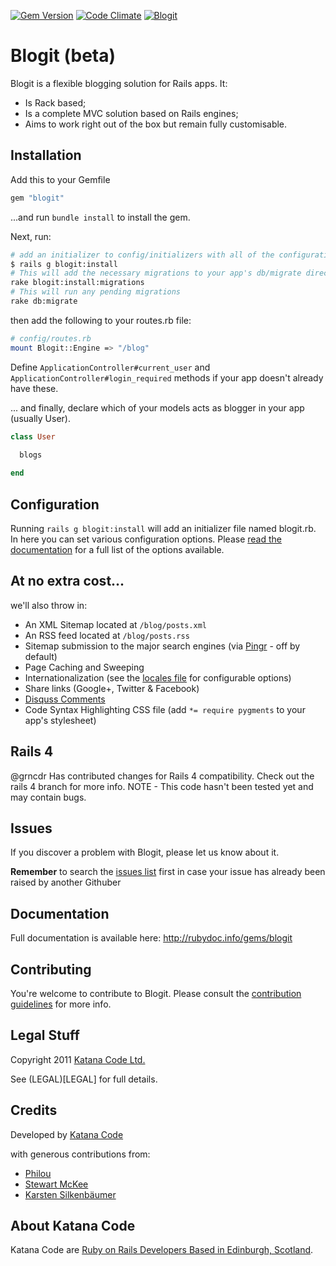 [![Gem Version](https://badge.fury.io/rb/blogit.png)](http://badge.fury.io/rb/blogit)
[![Code Climate](https://codeclimate.com/github/KatanaCode/blogit.png)](http://codeclimate.com/github/KatanaCode/blogit/)
[![Blogit](https://gemnasium.com/KatanaCode/blogit.png)](https://gemnasium.com/KatanaCode/blogit)


# Blogit (beta)

Blogit is a flexible blogging solution for Rails apps. It:

* Is Rack based;
* Is a complete MVC solution based on Rails engines;
* Aims to work right out of the box but remain fully customisable.

## Installation

Add this to your Gemfile

``` ruby
gem "blogit"
```

...and run `bundle install` to install the gem.

Next, run:

``` bash
# add an initializer to config/initializers with all of the configuration options
$ rails g blogit:install
# This will add the necessary migrations to your app's db/migrate directory
rake blogit:install:migrations
# This will run any pending migrations
rake db:migrate
``` 
then add the following to your routes.rb file:

``` bash
# config/routes.rb
mount Blogit::Engine => "/blog"
```

Define `ApplicationController#current_user` and `ApplicationController#login_required` methods if your app doesn't already have these.

... and finally, declare which of your models acts as blogger in your app (usually User).

``` ruby
class User
  
  blogs

end
```  

## Configuration

Running `rails g blogit:install` will add an initializer file named blogit.rb. In here
you can set various configuration options. Please [read the documentation](http://rubydoc.info/gems/blogit/Blogit/Configuration) for a full list of the options available.

## At no extra cost...

we'll also throw in:

* An XML Sitemap located at `/blog/posts.xml`
* An RSS feed located at `/blog/posts.rss`
* Sitemap submission to the major search engines (via [Pingr](http://github.com/katanacode/pingr "Pingr") - off by default)
* Page Caching and Sweeping
* Internationalization (see the [locales file](config/locales/en.yml) for configurable options)
* Share links (Google+, Twitter & Facebook)
* [Disquss Comments](http://disqus.com)
* Code Syntax Highlighting CSS file (add `*= require pygments` to your app's stylesheet)

## Rails 4

@grncdr Has contributed changes for Rails 4 compatibility. Check out the rails 4 branch for more info. NOTE - This code hasn't been tested yet and may contain bugs.

## Issues

If you discover a problem with Blogit, please let us know about it. 

**Remember** to search the [issues list](https://github.com/KatanaCode/blogit/issues) first in case your issue has already been raised
by another Githuber

## Documentation

Full documentation is available here: http://rubydoc.info/gems/blogit

## Contributing

You're welcome to contribute to Blogit. Please consult the [contribution guidelines](https://github.com/KatanaCode/blogit/wiki/Contributing) for more info.

## Legal Stuff

Copyright 2011 [Katana Code Ltd.](http://katanacode.com)

See (LEGAL)[LEGAL] for full details.

## Credits

Developed by [Katana Code](http://katanacode.com)

with generous contributions from:

* [Philou](https://github.com/philou)
* [Stewart McKee](https://github.com/stewartmckee)
* [Karsten Silkenbäumer](https://github.com/kassi)

## About Katana Code

Katana Code are [Ruby on Rails Developers Based in Edinburgh, Scotland](http://katanacode.com/ "Katana Code").
